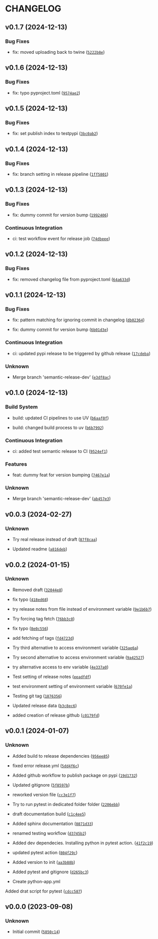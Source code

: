 # CHANGELOG


## v0.1.7 (2024-12-13)

### Bug Fixes

* fix: moved uploading back to twine ([`5222b8e`](https://github.com/mpasson/test_package_mp/commit/5222b8ea78714a09758ef822d109fae929aa70dd))


## v0.1.6 (2024-12-13)

### Bug Fixes

* fix: typo pyproject.toml ([`9574ae2`](https://github.com/mpasson/test_package_mp/commit/9574ae2bc1400a4031a8916bf9ca76a61f8272b5))


## v0.1.5 (2024-12-13)

### Bug Fixes

* fix: set publish index to testpypi ([`3bc0ab2`](https://github.com/mpasson/test_package_mp/commit/3bc0ab2763855fbdf3a6e46bb7b3fd68e0e9fbb0))


## v0.1.4 (2024-12-13)

### Bug Fixes

* fix: branch setting in release pipeline ([`1ff5801`](https://github.com/mpasson/test_package_mp/commit/1ff5801a1715b71a6ead31a52cb702bd164d83b1))


## v0.1.3 (2024-12-13)

### Bug Fixes

* fix: dummy commit for version bump ([`1992406`](https://github.com/mpasson/test_package_mp/commit/199240655f7b5267aa44558f4c56dde89a2ae63a))

### Continuous Integration

* ci: test workflow event for release job ([`74dbeee`](https://github.com/mpasson/test_package_mp/commit/74dbeeedea56083bf14a9f273050c72c07cee000))


## v0.1.2 (2024-12-13)

### Bug Fixes

* fix: removed changelog file from pyproject.toml ([`64a633d`](https://github.com/mpasson/test_package_mp/commit/64a633d4f0d1693f17c5d50a7260bb1e62a70273))


## v0.1.1 (2024-12-13)

### Bug Fixes

* fix: pattern matching for ignoring commit in changelog ([`db02364`](https://github.com/mpasson/test_package_mp/commit/db02364bb1692d93fef72b2dabfbbe24fae362ba))

* fix: dummy commit for version bump ([`6b01d3e`](https://github.com/mpasson/test_package_mp/commit/6b01d3e310ad887eb19eb1284d5eba0aa959121d))

### Continuous Integration

* ci: updated pypi release to be triggered by github release ([`17cdeba`](https://github.com/mpasson/test_package_mp/commit/17cdebaf209eb598917ab966db98c14d11193710))

### Unknown

* Merge branch 'semantic-release-dev' ([`e3df8ac`](https://github.com/mpasson/test_package_mp/commit/e3df8ac97b9b587b4f7e2efe8ae2bd5a4de2c4c3))


## v0.1.0 (2024-12-13)

### Build System

* build: updated CI pipelines to use UV ([`b6aaf0f`](https://github.com/mpasson/test_package_mp/commit/b6aaf0f8f3f84ed16abb9721f7af6b85acc96e8f))

* build: changed build process to uv ([`b6b7992`](https://github.com/mpasson/test_package_mp/commit/b6b799291e43a1f3019e4328c6fe52a3b56e56fe))

### Continuous Integration

* ci: added test semantic release to CI ([`9524ef1`](https://github.com/mpasson/test_package_mp/commit/9524ef1873cb5f13782d1738785bedcec27bff14))

### Features

* feat: dummy feat for version bumping ([`7467e1a`](https://github.com/mpasson/test_package_mp/commit/7467e1a90e5d094cb6229c4e2b77d68b727a6dfb))

### Unknown

* Merge branch 'semantic-release-dev' ([`ab457e3`](https://github.com/mpasson/test_package_mp/commit/ab457e31043e91ed5dbe7062a761f49e1cbc5e76))


## v0.0.3 (2024-02-27)

### Unknown

* Try real release instead of draft ([`87f8caa`](https://github.com/mpasson/test_package_mp/commit/87f8caaf671dffa285cb6e8b1d572d43bfbcebb7))

* Updated readme ([`a816deb`](https://github.com/mpasson/test_package_mp/commit/a816debfc14a07fee81168c31d57432490e0284e))


## v0.0.2 (2024-01-15)

### Unknown

* Removed draft ([`32044e8`](https://github.com/mpasson/test_package_mp/commit/32044e82b6b459962f3dbb4163fbfb9ee1d08044))

* fix typo ([`418ed68`](https://github.com/mpasson/test_package_mp/commit/418ed68eef203d2d5049652f58c7eccf9fa8df03))

* try release notes from file instead of environment variable ([`9e1b6b7`](https://github.com/mpasson/test_package_mp/commit/9e1b6b7fb2aa7466e13569d688473fd758838e5e))

* Try forcing tag fetch ([`76bb3c0`](https://github.com/mpasson/test_package_mp/commit/76bb3c0453e78550ec08f5721285e1f95ce6b69f))

* fix typo ([`8e0c556`](https://github.com/mpasson/test_package_mp/commit/8e0c556f1875746c67215c6e70f1081cd285416b))

* add fetching of tags ([`fd4723d`](https://github.com/mpasson/test_package_mp/commit/fd4723d4d8bc5e628c0b764d611cfbb7804cfe36))

* Try third alternative to access environment variable ([`325ae6a`](https://github.com/mpasson/test_package_mp/commit/325ae6ab74c5acbd19c61dc2095b4ac884f4b559))

* Try second alternative to access environment variable ([`9a42527`](https://github.com/mpasson/test_package_mp/commit/9a425270cc19165f8fa1f10a1d7cbe21789eb93b))

* try alternative access to env variable ([`4e337a0`](https://github.com/mpasson/test_package_mp/commit/4e337a0271db1780c0db7c6570fa9d35b78ed8ee))

* Test setting of release notes ([`eeadfdf`](https://github.com/mpasson/test_package_mp/commit/eeadfdf8f595d9dfd520a421b1a9f9db7c3d31c1))

* test environment setting of environment variable ([`670fe1a`](https://github.com/mpasson/test_package_mp/commit/670fe1ab29a183a55250ef820cf3d71e69ae3891))

* Testing git tag ([`1876356`](https://github.com/mpasson/test_package_mp/commit/1876356e1689c9c7797664b8a47922e56b6e8b5b))

* Updated release data ([`b3c8ec6`](https://github.com/mpasson/test_package_mp/commit/b3c8ec6dbad3f5a1a7ddc1e2900c16956cbc06a0))

* added creation of release github ([`c0179fd`](https://github.com/mpasson/test_package_mp/commit/c0179fd90a3b0025898d137c88f1d41335e5e3dc))


## v0.0.1 (2024-01-07)

### Unknown

* Added build to release dependencies ([`956ee85`](https://github.com/mpasson/test_package_mp/commit/956ee8552c11b847d45bc807ac9514de46b53577))

* fixed error release.yml ([`5dd4f6c`](https://github.com/mpasson/test_package_mp/commit/5dd4f6c5baeb57c8a963e8ac2c19887f2061a02f))

* Added github workflow to publish package on pypi ([`19d1732`](https://github.com/mpasson/test_package_mp/commit/19d17327f38ae01acae311c6998b8ffc65a8b5ee))

* Updated gitignore ([`5f8597b`](https://github.com/mpasson/test_package_mp/commit/5f8597b7047cfd3ddeef8f28cb0106e6f67795a5))

* reworked version file ([`cc3e1f7`](https://github.com/mpasson/test_package_mp/commit/cc3e1f7878756ddc9479aa20d014b2fc1702059c))

* Try to run pytest in dedicated folder folder ([`2206ebb`](https://github.com/mpasson/test_package_mp/commit/2206ebba7179080a351a94a84e8c423aefb06f24))

* draft documentation build ([`c1c4ee5`](https://github.com/mpasson/test_package_mp/commit/c1c4ee5a9e035212db9c5cae87629274ff6c565b))

* Added sphinx documentation ([`0871d33`](https://github.com/mpasson/test_package_mp/commit/0871d333274ab6d2ce0691747f3db34a9d32e1bd))

* renamed testing workflow ([`d3745b2`](https://github.com/mpasson/test_package_mp/commit/d3745b287c7c2a57bc9ba6896a752564487bff29))

* Added dev dependecies.
Installing python in pytest action. ([`41f2c19`](https://github.com/mpasson/test_package_mp/commit/41f2c1971ca4c511a2c1671b65543a0858e7516e))

* updated pytest action ([`804f29c`](https://github.com/mpasson/test_package_mp/commit/804f29ce654b20135ce4d5c3fc74cc018adb8b0c))

* Added version to init ([`aa3b88b`](https://github.com/mpasson/test_package_mp/commit/aa3b88b6407a2092b08e85c112a7397ab3973706))

* Added pytest and gitignore ([`d265bc3`](https://github.com/mpasson/test_package_mp/commit/d265bc39d9fde0b9065d11ea4c42cb933d586387))

* Create python-app.yml

Added drat script for pytest ([`cdcc587`](https://github.com/mpasson/test_package_mp/commit/cdcc587fd09ea64e5f240461365d1f066f70e362))


## v0.0.0 (2023-09-08)

### Unknown

* Initial commit ([`5850c14`](https://github.com/mpasson/test_package_mp/commit/5850c14fd7aadd5cbec27657da0f538c22f1b63d))
